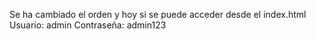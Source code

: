 Se ha cambiado el orden y hoy si se puede acceder desde el index.html
Usuario: admin Contraseña: admin123 
